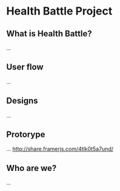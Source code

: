 
Health Battle Project
===================

What is Health Battle?
---
...


User flow
---
...


Designs
---
...


Protorype
---
...
http://share.framerjs.com/4tlk0t5a7und/



Who are we?
---
...
